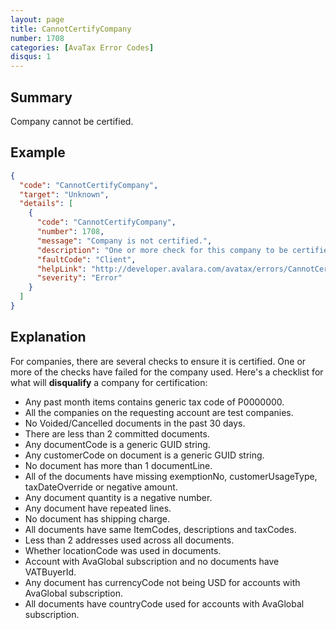 ```yaml
---
layout: page
title: CannotCertifyCompany
number: 1708
categories: [AvaTax Error Codes]
disqus: 1
---
```


## Summary

Company cannot be certified.

## Example

```json
{
  "code": "CannotCertifyCompany",
  "target": "Unknown",
  "details": [
    {
      "code": "CannotCertifyCompany",
      "number": 1708,
      "message": "Company is not certified.",
      "description": "One or more check for this company to be certified have failed. Please look at the error messages for more details.",
      "faultCode": "Client",
      "helpLink": "http://developer.avalara.com/avatax/errors/CannotCertifyCompany",
      "severity": "Error"
    }
  ]
}
```

## Explanation

For companies, there are several checks to ensure it is certified. One or more of the checks have failed for the company used. Here's a checklist for what will **disqualify** a company for certification:

* Any past month items contains generic tax code of P0000000.
* All the companies on the requesting account are test companies.
* No Voided/Cancelled documents in the past 30 days.
* There are less than 2 committed documents.
* Any documentCode is a generic GUID string.
* Any customerCode on document is a generic GUID string.
* No document has more than 1 documentLine.
* All of the documents have missing exemptionNo, customerUsageType, taxDateOverride or negative amount.
* Any document quantity is a negative number.
* Any document have repeated lines.
* No document has shipping charge.
* All documents have same ItemCodes, descriptions and taxCodes.
* Less than 2 addresses used across all documents.
* Whether locationCode was used in documents.
* Account with AvaGlobal subscription and no documents have VATBuyerId.
* Any document has currencyCode not being USD for accounts with AvaGlobal subscription.
* All documents have countryCode used for accounts with AvaGlobal subscription.
